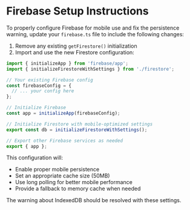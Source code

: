 # Firebase Setup Instructions

To properly configure Firebase for mobile use and fix the persistence warning, update your `firebase.ts` file to include the following changes:

1. Remove any existing `getFirestore()` initialization
2. Import and use the new Firestore configuration:

```typescript
import { initializeApp } from 'firebase/app';
import { initializeFirestoreWithSettings } from './firestore';

// Your existing Firebase config
const firebaseConfig = {
  // ... your config here
};

// Initialize Firebase
const app = initializeApp(firebaseConfig);

// Initialize Firestore with mobile-optimized settings
export const db = initializeFirestoreWithSettings();

// Export other Firebase services as needed
export { app };
```

This configuration will:
- Enable proper mobile persistence
- Set an appropriate cache size (50MB)
- Use long polling for better mobile performance
- Provide a fallback to memory cache when needed

The warning about IndexedDB should be resolved with these settings.
